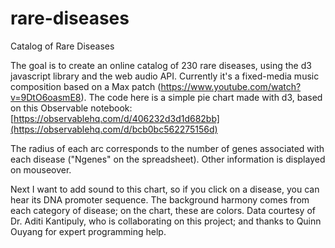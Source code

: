 # rare-diseases

Catalog of Rare Diseases

The goal is to create an online catalog of 230 rare diseases, using the d3 javascript library and the web audio API. Currently it's a fixed-media music composition based on a Max patch (https://www.youtube.com/watch?v=9DtO6oasmE8).
The code here is a simple pie chart made with d3, based on this Observable notebook: [https://observablehq.com/d/406232d3d1d682bb](https://observablehq.com/d/bcb0bc562275156d)

The radius of each arc corresponds to the number of genes associated with each disease ("Ngenes" on the spreadsheet). Other information is displayed on mouseover.

Next I want to add sound to this chart, so if you click on a disease, you can hear its DNA promoter sequence. The background harmony comes from each category of disease; on the chart, these are colors.
Data courtesy of Dr. Aditi Kantipuly, who is collaborating on this project; and thanks to Quinn Ouyang for expert programming help.
